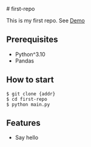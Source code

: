 # first-repo

This is my first repo.
See [Demo](https://www.google.com/)

## Prerequisites

- Python^3.10
- Pandas

## How to start

```shell
$ git clone {addr}
$ cd first-repo
$ python main.py
```

## Features

- Say hello
